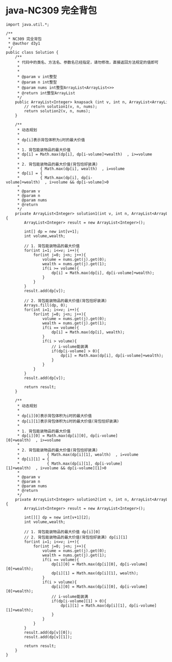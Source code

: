 # java-NC309 完全背包


    import java.util.*;
    
    /**
     * NC309 完全背包
     * @author d3y1
     */
    public class Solution {
        /**
         * 代码中的类名、方法名、参数名已经指定，请勿修改，直接返回方法规定的值即可
         *
         *
         * @param v int整型
         * @param n int整型
         * @param nums int整型ArrayList<ArrayList<>>
         * @return int整型ArrayList
         */
        public ArrayList<Integer> knapsack (int v, int n, ArrayList<ArrayList<Integer>> nums) {
            // return solution1(v, n, nums);
            return solution2(v, n, nums);
        }
    
        /**
         * 动态规划
         *
         * dp[i]表示背包体积为i时的最大价值
         *
         * 1. 背包能装物品的最大价值
         * dp[i] = Math.max(dp[i], dp[i-volume]+wealth)  , i>=volume
         *
         * 2. 背包能装物品的最大价值(背包恰好装满)
         *         { Math.max(dp[i], wealth)  , i=volume
         * dp[i] = {
         *         { Math.max(dp[i], dp[i-volume]+wealth)  , i>volume && dp[i-volume]>0
         *
         * @param v
         * @param n
         * @param nums
         * @return
         */
        private ArrayList<Integer> solution1(int v, int n, ArrayList<ArrayList<Integer>> nums){
            ArrayList<Integer> result = new ArrayList<Integer>();
    
            int[] dp = new int[v+1];
            int volume,wealth;
    
            // 1. 背包能装物品的最大价值
            for(int i=1; i<=v; i++){
                for(int j=0; j<n; j++){
                    volume = nums.get(j).get(0);
                    wealth = nums.get(j).get(1);
                    if(i >= volume){
                        dp[i] = Math.max(dp[i], dp[i-volume]+wealth);
                    }
                }
            }
            result.add(dp[v]);
    
            // 2. 背包能装物品的最大价值(背包恰好装满)
            Arrays.fill(dp, 0);
            for(int i=1; i<=v; i++){
                for(int j=0; j<n; j++){
                    volume = nums.get(j).get(0);
                    wealth = nums.get(j).get(1);
                    if(i == volume){
                        dp[i] = Math.max(dp[i], wealth);
                    }
                    if(i > volume){
                        // i-volume能装满
                        if(dp[i-volume] > 0){
                            dp[i] = Math.max(dp[i], dp[i-volume]+wealth);
                        }
                    }
                }
            }
            result.add(dp[v]);
    
            return result;
        }
    
        /**
         * 动态规划
         * 
         * dp[i][0]表示背包体积为i时的最大价值
         * dp[i][1]表示背包体积为i时的最大价值(背包恰好装满)
         *
         * 1. 背包能装物品的最大价值
         * dp[i][0] = Math.max(dp[i][0], dp[i-volume][0]+wealth)  , i>=volume
         *
         * 2. 背包能装物品的最大价值(背包恰好装满)
         *            { Math.max(dp[i][1], wealth)  , i=volume
         * dp[i][1] = {
         *            { Math.max(dp[i][1], dp[i-volume][1]+wealth)  , i>volume && dp[i-volume][1]>0
         * 
         * @param v
         * @param n
         * @param nums
         * @return
         */
        private ArrayList<Integer> solution2(int v, int n, ArrayList<ArrayList<Integer>> nums){
            ArrayList<Integer> result = new ArrayList<Integer>();
    
            int[][] dp = new int[v+1][2];
            int volume,wealth;
    
            // 1. 背包能装物品的最大价值 dp[i][0]
            // 2. 背包能装物品的最大价值(背包恰好装满) dp[i][1]
            for(int i=1; i<=v; i++){
                for(int j=0; j<n; j++){
                    volume = nums.get(j).get(0);
                    wealth = nums.get(j).get(1);
                    if(i == volume){
                        dp[i][0] = Math.max(dp[i][0], dp[i-volume][0]+wealth);
                        dp[i][1] = Math.max(dp[i][1], wealth);
                    }
                    if(i > volume){
                        dp[i][0] = Math.max(dp[i][0], dp[i-volume][0]+wealth);
                        // i-volume能装满
                        if(dp[i-volume][1] > 0){
                            dp[i][1] = Math.max(dp[i][1], dp[i-volume][1]+wealth);
                        }
                    }
                }
            }
            result.add(dp[v][0]);
            result.add(dp[v][1]);
    
            return result;
        }
    }

  


